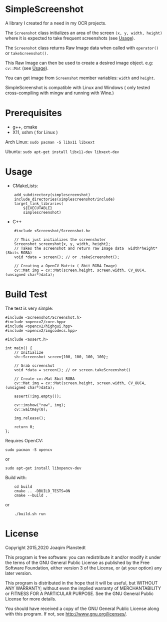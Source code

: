 SimpleScreenshot
================
A library I created for a need in my OCR projects.

The `Screenshot` class initializes an area of the screen `(x, y, width, height)` where it is expected to take frequent screenshots (see [Usage](#usage)).

The `Screenshot` class returns Raw Image data when called with `operator()` or `takeScreenshot().`

This Raw Image can then be used to create a desired image object.
e.g: `cv::Mat` (see [Usage](#usage)).

You can get image from `Screenshot` member variables: `width` and `height`.

SimpleScreenshot is compatible with Linux and Windows ( only tested cross-compiling with mingw and running with Wine.)

Prerequisites
=============
* g++, cmake
* X11, xshm ( for Linux )

Arch Linux:
    ``` sudo pacman -S libx11 libxext
    ```

Ubuntu:
    ``` sudo apt-get install libx11-dev libxext-dev
    ```

Usage
=====

* CMakeLists:

```
    add_subdirectory(simplescreenshot)
    include_directories(simplescreenshot/include)
    target_link_libraries(
        ${EXECUTABLE}
        simplescreenshot)
```

* C++
```
    #include <Screenshot/Screenshot.h>

    // This just initializes the screenshoter
    Screenshot screenshot{x, y, width, height};
    // Takes the screenshot and return raw Image data  width*height*(8bits RGBA)
    void *data = screen(); // or .takeScreenshot();

    // Creating a OpenCV Matrix ( 8bit RGBA Image)
    cv::Mat img = cv::Mat(screen.height, screen.width, CV_8UC4, (unsigned char*)data);
```
Build Test
==========
The test is very simple:
```
#include <Screenshot/Screenshot.h>
#include <opencv2/core.hpp>
#include <opencv2/highgui.hpp>
#include <opencv2/imgcodecs.hpp>

#include <assert.h>

int main() {
    // Initialize
    sh::Screenshot screen{100, 100, 100, 100};

    // Grab screenshot
    void *data = screen(); // or screen.takeScreenshot()

    // Create cv::Mat 8bit RGBA
    cv::Mat img = cv::Mat(screen.height, screen.width, CV_8UC4, (unsigned char*)data);

    assert(!img.empty());

    cv::imshow("raw", img);
    cv::waitKey(0);

    img.release();

    return 0;
};
```

Requires OpenCV:
 
`sudo pacman -S opencv`

or

`sudo apt-get install libopencv-dev`

Build with:
```
    cd build
    cmake .. -DBUILD_TESTS=ON
    cmake --build .
```
or
```
    ./build.sh run
```

License
=======

Copyright 2015,2020 Joaqim Planstedt

This program is free software: you can redistribute it and/or modify
it under the terms of the GNU General Public License as published by
the Free Software Foundation, either version 3 of the License, or
(at your option) any later version.

This program is distributed in the hope that it will be useful,
but WITHOUT ANY WARRANTY; without even the implied warranty of
MERCHANTABILITY or FITNESS FOR A PARTICULAR PURPOSE.  See the
GNU General Public License for more details.

You should have received a copy of the GNU General Public License
along with this program.  If not, see <http://www.gnu.org/licenses/>.
